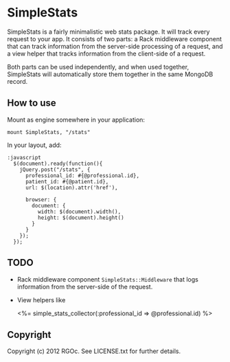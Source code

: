 # SimpleStats

SimpleStats is a fairly minimalistic web stats package. It will track every
request to your app. It consists of two parts: a Rack middleware component
that can track information from the server-side processing of a request, and
a view helper that tracks information from the client-side of a request.

Both parts can be used independently, and when used together, SimpleStats will
automatically store them together in the same MongoDB record.

## How to use

Mount as engine somewhere in your application:

    mount SimpleStats, "/stats"

In your layout, add:

    :javascript
      $(document).ready(function(){
        jQuery.post("/stats", {
          professional_id: #{@professional.id},
          patient_id: #{@patient.id},
          url: $(location).attr('href'),

          browser: {
            document: {
              width: $(document).width(),
              height: $(document).height()
            }
          }
        });
      });

## TODO

* Rack middleware component `SimpleStats::Middleware` that logs
  information from the server-side of the request.
* View helpers like

    <%= 
      simple_stats_collector(:professional_id => @professional.id)
    %>

## Copyright

Copyright (c) 2012 RGOc. See LICENSE.txt for further details.
